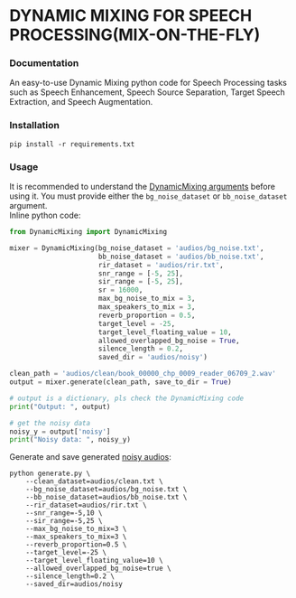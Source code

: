 # DYNAMIC MIXING FOR SPEECH PROCESSING(MIX-ON-THE-FLY)

### Documentation
An easy-to-use Dynamic Mixing python code for Speech Processing tasks such as Speech Enhancement, Speech Source Separation, Target Speech Extraction, and Speech Augmentation.
</br>

### Installation
```
pip install -r requirements.txt
```

### Usage
It is recommended to understand the [DynamicMixing arguments](DynamicMixing.py) before using it. You must provide either the ```bg_noise_dataset``` or ```bb_noise_dataset``` argument.
<br>
Inline python code:
```python
from DynamicMixing import DynamicMixing

mixer = DynamicMixing(bg_noise_dataset = 'audios/bg_noise.txt',
                      bb_noise_dataset = 'audios/bb_noise.txt',
                      rir_dataset = 'audios/rir.txt',
                      snr_range = [-5, 25],
                      sir_range = [-5, 25],
                      sr = 16000,
                      max_bg_noise_to_mix = 3,
                      max_speakers_to_mix = 3,
                      reverb_proportion = 0.5,
                      target_level = -25,
                      target_level_floating_value = 10,
                      allowed_overlapped_bg_noise = True,
                      silence_length = 0.2,
                      saved_dir = 'audios/noisy')

clean_path = 'audios/clean/book_00000_chp_0009_reader_06709_2.wav'
output = mixer.generate(clean_path, save_to_dir = True)

# output is a dictionary, pls check the DynamicMixing code
print("Output: ", output)

# get the noisy data
noisy_y = output['noisy']
print("Noisy data: ", noisy_y)
```

Generate and save generated [noisy audios](audios/noisy):
```CMD
python generate.py \
    --clean_dataset=audios/clean.txt \
    --bg_noise_dataset=audios/bg_noise.txt \
    --bb_noise_dataset=audios/bb_noise.txt \
    --rir_dataset=audios/rir.txt \
    --snr_range=-5,10 \
    --sir_range=-5,25 \
    --max_bg_noise_to_mix=3 \
    --max_speakers_to_mix=3 \
    --reverb_proportion=0.5 \
    --target_level=-25 \
    --target_level_floating_value=10 \
    --allowed_overlapped_bg_noise=true \
    --silence_length=0.2 \
    --saved_dir=audios/noisy 
```

